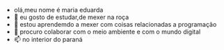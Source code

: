 - olá,meu nome é maria eduarda
- 👀 eu gosto de estudar,de mexer na roça
- 🌱 estou aprendemdo a mexer com coisas relacionadas a programação
- 💞️ procuro colaborar com o meio ambiente e com o mundo digital
- 📫 no interior do paraná



